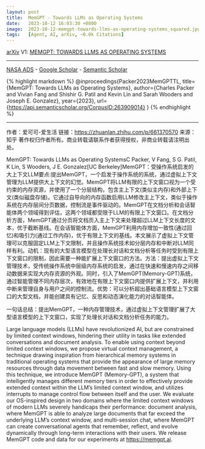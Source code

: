 ```yaml
---
layout: post
title:  MemGPT - Towards LLMs as Operating Systems
date:   2023-10-12 16:03:30 +0800
image:  2023-10-12-memgpt-towards-llms-as-operating-systems_squared.jpg
tags:   [Agent, AI, arXiv, ~0.0k Citations]
---
```


[arXiv](https://arxiv.org/abs/2310.08560) V1: [MEMGPT: TOWARDS LLMS AS OPERATING SYSTEMS](https://arxiv.org/pdf/2310.08560.pdf)

---
[NASA ADS](https) - 
[Google Scholar](https) - 
[Semantic Scholar](https://www.semanticscholar.org/paper/MemGPT%3A-Towards-LLMs-as-Operating-Systems-Packer-Fang/908dad62c0e43d80e3e3cb3c0402f7c71c70499c)

{% highlight markdown %}
@inproceedings{Packer2023MemGPTTL,
  title={MemGPT: Towards LLMs as Operating Systems},
  author={Charles Packer and Vivian Fang and Shishir G. Patil and Kevin Lin and Sarah Wooders and Joseph E. Gonzalez},
  year={2023},
  url={https://api.semanticscholar.org/CorpusID:263909014}
}
{% endhighlight %}

---
作者：爱可可-爱生活
链接：https://zhuanlan.zhihu.com/p/661370570
来源：知乎
著作权归作者所有。商业转载请联系作者获得授权，非商业转载请注明出处。

MemGPT: Towards LLMs as Operating SystemsC Packer, V Fang, S G. Patil, K Lin, S Wooders, J E. Gonzalez[UC Berkeley]MemGPT：受操作系统启发的大上下文LLM要点:提出MemGPT，一个启发于操作系统的系统，通过虚拟上下文管理为LLM提供大上下文的幻觉。MemGPT将LLM有限的上下文窗口视为一个受约束的内存资源，并使用了一个分层结构，包含主上下文(类似主内存)和外部上下文(类似磁盘存储)。它通过自导向的内存函数启用LLM修改主上下文，类似于操作系统在内存层间分页数据，控制流是事件驱动的。MemGPT在文档分析和会话智能体两个领域得到评估，这两个领域都受限于LLM的有限上下文窗口。在文档分析方面，MemGPT通过分页将文档页入主上下文来处理超过LLM上下文长度的文本，优于截断基线。在会话智能体方面，MemGPT利用内存增加一致性(通过回忆)和吸引力(通过工作内存)，优于有限上下文的基线。本文展示了虚拟上下文管理可以克服固定LLM上下文限制，并且操作系统技术如分层内存和中断对LLM同样有利。动机：现有的大型语言模型在处理长对话和文档分析等任务时受到有限上下文窗口的限制，因此需要一种能扩展上下文窗口的方法。方法：提出虚拟上下文管理技术，受传统操作系统中层级内存系统的启发，通过在快速和慢速内存之间移动数据来实现大内存资源的外观。同时，引入了MemGPT(Memory-GPT)系统，通过智能管理不同内存层次，有效地在有限上下文窗口内提供扩展上下文，并利用中断来管理自身与用户之间的控制流。优势：可以分析超出基础语言模型上下文窗口的大型文档，并能创建具有记忆、反思和动态演化能力的对话智能体。

一句话总结：提出MemGPT，一种内存管理技术，通过虚拟上下文管理扩展了大型语言模型的上下文窗口，实现了处理长对话和文档分析任务的能力。 

Large language models (LLMs) have revolutionized AI, but are constrained by limited context windows, hindering their utility in tasks like extended conversations and document analysis. To enable using context beyond limited context windows, we propose virtual context management, a technique drawing inspiration from hierarchical memory systems in traditional operating systems that provide the appearance of large memory resources through data movement between fast and slow memory. Using this technique, we introduce MemGPT (Memory-GPT), a system that intelligently manages different memory tiers in order to effectively provide extended context within the LLM’s limited context window, and utilizes interrupts to manage control flow between itself and the user. We evaluate our OS-inspired design in two domains where the limited context windows of modern LLMs severely handicaps their performance: document analysis, where MemGPT is able to analyze large documents that far exceed the underlying LLM’s context window, and multi-session chat, where MemGPT can create conversational agents that remember, reflect, and evolve dynamically through long-term interactions with their users. We release MemGPT code and data for our experiments at https://memgpt.ai.